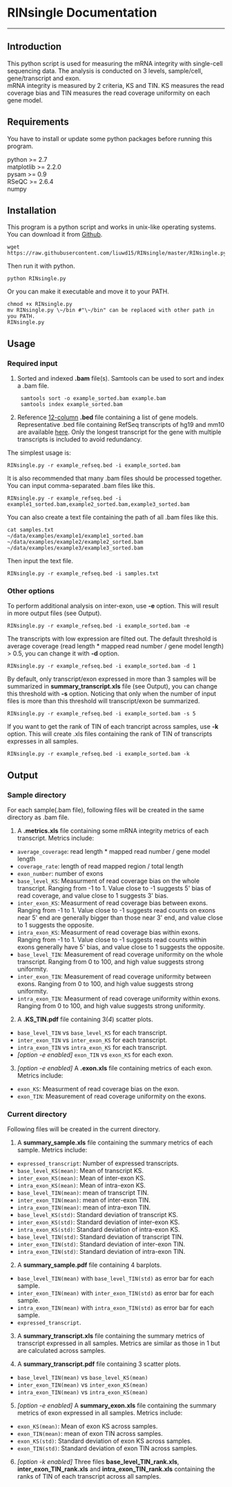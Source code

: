 ﻿# RINsingle Documentation

---


## Introduction
This python script is used for measuring the mRNA integrity with single-cell sequencing data. The analysis is conducted on 3 levels, sample/cell, gene/transcript and exon.    
mRNA integrity is measured by 2 criteria, KS and TIN. KS measures the read coverage bias and TIN measures the read coverage uniformity on each gene model.

## Requirements
You have to install or update some python packages before running this program.   

python >= 2.7   
matplotlib >= 2.2.0   
pysam >= 0.9   
RSeQC >= 2.6.4   
numpy  

## Installation
This program is a python script and works in unix-like operating systems.
You can download it from [Github](https://raw.githubusercontent.com/liuwd15/RINsingle/master/RINsingle.py).

    wget https://raw.githubusercontent.com/liuwd15/RINsingle/master/RINsingle.py

Then run it with python.

    python RINsingle.py

Or you can make it executable and move it to your PATH.

    chmod +x RINsingle.py  
    mv RINsingle.py \~/bin #"\~/bin" can be replaced with other path in you PATH.  
    RINsingle.py

## Usage
### Required input

1. Sorted and indexed **.bam** file(s). Samtools can be used to sort and index a .bam file.

        samtools sort -o example_sorted.bam example.bam  
        samtools index example_sorted.bam

2. Reference [12-column](https://genome.ucsc.edu/FAQ/FAQformat.html#format1) **.bed** file containing a list of gene models. Representative .bed file containing RefSeq transcripts of hg19 and mm10 are available [here](https://github.com/liuwd15/RINsingle/tree/master/bed). Only the longest transcript for the gene with multiple transcripts is included to avoid redundancy.

The simplest usage is:

    RINsingle.py -r example_refseq.bed -i example_sorted.bam

It is also recommended that many .bam files should be processed together.
You can input comma-separated .bam files like this.

    RINsingle.py -r example_refseq.bed -i example1_sorted.bam,example2_sorted.bam,example3_sorted.bam

You can also create a text file containing the path of all .bam files like this.

    cat samples.txt  
    ~/data/examples/example1/example1_sorted.bam  
    ~/data/examples/example2/example2_sorted.bam  
    ~/data/examples/example3/example3_sorted.bam

Then input the text file.

    RINsingle.py -r example_refseq.bed -i samples.txt

### Other options

To perform additional analysis on inter-exon, use **-e** option. This will result in more output files (see Output).

    RINsingle.py -r example_refseq.bed -i example_sorted.bam -e

The transcripts with low expression are filted out. The default threshold is average coverage (read length * mapped read number / gene model length) > 0.5, you can change it with **-d** option.

    RINsingle.py -r example_refseq.bed -i example_sorted.bam -d 1
    
By default, only transcript/exon expressed in more than 3 samples will be summarized in **summary_transcript.xls** file (see Output), you can change this threshold with **-s** option. Noticing that only when the number of input files is more than this threshold will transcript/exon be summarized.

    RINsingle.py -r example_refseq.bed -i example_sorted.bam -s 5

If you want to get the rank of TIN of each trancript across samples, use **-k** option. This will create .xls files containing the rank of TIN of transcripts expresses in all samples.

    RINsingle.py -r example_refseq.bed -i example_sorted.bam -k

## Output
### Sample directory
For each sample(.bam file), following files will be created in the same directory as .bam file.

1. A **.metrics.xls** file containing some mRNA integrity metrics of each transcript. Metrics include:

* `average_coverage`: read length * mapped read number / gene model length
* `coverage_rate`: length of read mapped region / total length
* `exon_number`: number of exons
* `base_level_KS`: Measurment of read coverage bias on the whole transcript. Ranging from -1 to 1. Value close to -1 suggests 5' bias of read coverage, and value close to 1 suggests 3' bias.
* `inter_exon_KS`: Measurment of read coverage bias between exons. Ranging from -1 to 1. Value close to -1 suggests read counts on exons near 5' end are generally bigger than those near 3' end, and value close to 1 suggests the opposite.
* `intra_exon_KS`: Measurment of read coverage bias within exons. Ranging from -1 to 1. Value close to -1 suggests read counts within exons generally have 5' bias, and value close to 1 suggests the opposite.
* `base_level_TIN`: Measurement of read coverage uniformity on the whole transcript. Ranging from 0 to 100, and high value suggests strong uniformity.
* `inter_exon_TIN`: Measurement of read coverage uniformity between exons. Ranging from 0 to 100, and high value suggests strong uniformity.
* `intra_exon_TIN`: Measurment of read coverage uniformity within exons. Ranging from 0 to 100, and high value suggests strong uniformity.

2. A **.KS_TIN.pdf** file containing 3(*4*) scatter plots.

* `base_level_TIN` vs `base_level_KS` for each transcript.
* `inter_exon_TIN` vs `inter_exon_KS` for each transcript.
* `intra_exon_TIN` vs `intra_exon_KS` for each transcript.
* *[option -e enabled]* `exon_TIN` vs `exon_KS` for each exon.

3. *[option -e enabled]* A **.exon.xls** file containing metrics of each exon. Metrics include:
* `exon_KS`: Measurment of read coverage bias on the exon.
* `exon_TIN`: Measurement of read coverage uniformity on the exons.

### Current directory
Following files will be created in the current directory.

1. A **summary_sample.xls** file containing the summary metrics of each sample. Metrics include:

* `expressed_transcript`: Number of expressed transcripts.
* `base_level_KS(mean)`: Mean of transcript KS.
* `inter_exon_KS(mean)`: Mean of inter-exon KS.
* `intra_exon_KS(mean)`: Mean of intra-exon KS.
* `base_level_TIN(mean)`: mean of transcript TIN.
* `inter_exon_TIN(mean)`: mean of inter-exon TIN.
* `intra_exon_TIN(mean)`: mean of intra-exon TIN.
* `base_level_KS(std)`: Standard deviation of transcript KS.
* `inter_exon_KS(std)`: Standard deviation of inter-exon KS.
* `intra_exon_KS(std)`: Standard deviation of intra-exon KS.
* `base_level_TIN(std)`: Standard deviation of transcript TIN.
* `inter_exon_TIN(std)`: Standard deviation of inter-exon TIN.
* `intra_exon_TIN(std)`: Standard deviation of intra-exon TIN.

2. A **summary_sample.pdf** file containing 4 barplots.
* `base_level_TIN(mean)` with `base_level_TIN(std)` as error bar for each sample.
* `inter_exon_TIN(mean)` with `inter_exon_TIN(std)` as error bar for each sample.
* `intra_exon_TIN(mean)` with `intra_exon_TIN(std)` as error bar for each sample.
* `expressed_transcript`.

3. A **summary_transcript.xls** file containing the summary metrics of transcript expressed in all samples. Metrics are similar as those in 1 but are calculated across samples.

4. A **summary_transcript.pdf** file containing 3 scatter plots.

* `base_level_TIN(mean)` vs `base_level_KS(mean)`
* `inter_exon_TIN(mean)` vs `inter_exon_KS(mean)`
* `intra_exon_TIN(mean)` vs `intra_exon_KS(mean)`

5. *[option -e enabled]* A **summary_exon.xls** file containing the summary metrics of exon expressed in all samples. Metrics include:

* `exon_KS(mean)`: Mean of exon KS across samples.
* `exon_TIN(mean)`: mean of exon TIN across samples.
* `exon_KS(std)`: Standard deviation of exon KS across samples.
* `exon_TIN(std)`: Standard deviation of exon TIN across samples.

6. *[option -k enabled]* Three files **base_level_TIN_rank.xls**, **inter_exon_TIN_rank.xls** and **intra_exon_TIN_rank.xls** containing the ranks of TIN of each transcript across all samples.